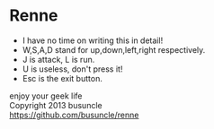 Renne
=====

* I have no time on writing this in detail!
* W,S,A,D stand for up,down,left,right respectively.
* J is attack, L is run.
* U is useless, don't press it!
* Esc is the exit button.
  
enjoy your geek life    
Copyright 2013 busuncle    
https://github.com/busuncle/renne 



